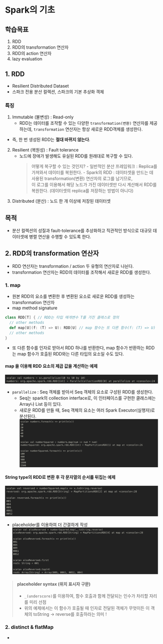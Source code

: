 # Spark의 기초

## 학습목표
1. RDD
2. RDD의 transformation 연산자
3. RDD의 action 연산자
4. lazy evaluation

## 1. RDD
- Resilient Distributed Dataset
- 스파크 전용 분산 컬렉션, 스파크의 기본 추상화 객체

### 특징
1. Immutable (불변성) : Read-only
   - RDD는 데이터를 조작할 수 있는 다양한 `transformation(변환)` 연산자를 제공하는데, `transformation` 연산자는 항상 새로운 RDD객체를 생성한다.
  - 즉, 한 번 생성된 RDD는 **절대 바뀌지 않는다**.
2. Resilient (복원성) : Fault tolerance
   - 노드에 장애가 발생해도 유실된 RDD를 원래대로 복구할 수 있다.
        > 어떻게 복구할 수 있는 것인지?
          - 일반적인 분산 프레임워크 : Replica를 가져와서 데이터를 복원한다.
          - Spark의 RDD : 데이터셋을 만드는 데 사용된 transformation(변환) 연산자의 로그를 남기므로, <br> 이 로그를 이용해서 해당 노드가 가진 데이터셋만 다시 계산해서 RDD를 복원한다. (데이터셋의 replica를 저장하는 방법이 아니다)
3. Distributed (분산) : 노드 한 개 이상에 저장된 데이터셋

## 목적
- 분산 컬렉션의 성질과 fault-tolerance를 추상화하고 직관적인 방식으로 대규모 데이터셋에 병렬 연산을 수행할 수 있도록 한다.

## 2. RDD의 transformation 연산자
- RDD 연산자는 transformation / action 두 유형의 연산자로 나뉜다.
- transformation 연산자는 RDD의 데이터를 조작해서 새로운 RDD를 생성한다.

### 1. map
- 원본 RDD의 요소를 변환한 후 변환된 요소로 새로운 RDD를 생성하는 transformation 연산자
- map method signature
```Scala
class RDD[T] { // RDD는 타입 매개변수 T를 가진 클래스로 정의
  // other methods
  def map[U](f: (T) => U): RDD[U] // map 함수는 또 다른 함수(f: (T) => U) 를 인자로 받아서 이 RDD와는 다른 타입(U)의 RDD를 return한다
  // other methods
}
```
- 또 다른 함수를 인자로 받아서 RDD 하나를 반환한다, map 함수가 반환하는 RDD는 map 함수가 호출된 RDD와는 다른 타입의 요소일 수도 있다.

#### map 을 이용해 RDD 요소의 제곱 값을 계산하는 예제
![transformation_map_01](images/2022/10/transformation-map-01.png)
- `parallelize` : Seq 객체를 받아서 Seq 객체의 요소로 구성된 RDD를 생성한다.
    - Seq는 spark의 collection interface로, 이 인터페이스를 구현한 클래스에는 Array나 List 등이 있다.
    - 새로운 RDD를 만들 때, Seq 객체의 요소는 여러 Spark Executor(실행자)로 분산된다.
![transformation_map_02](images/2022/10/transformation-map-02.png)

#### String type의 RDD로 변환 후 각 문자열의 순서를 뒤집는 예제
![transformation_map_03](images/2022/10/transformation-map-03.png)
- placeholder를 이용하여 더 간결하게 작성
![transformation_map_04](images/2022/10/transformation-map-04.png)
> #### placeholder syntax (위치 표시자 구문)
> - `_(underscore)`를 이용하여, 함수 호출과 함께 전달되는 인수가 차리할 자리를 미리 선점
> - 위의 예제에서는 이 함수가 호출될 때 인자로 전달된 객체가 무엇이든 이 객체의 toString -> reverse를 호출하라는 의미 !

### 2. distinct & flatMap
-
